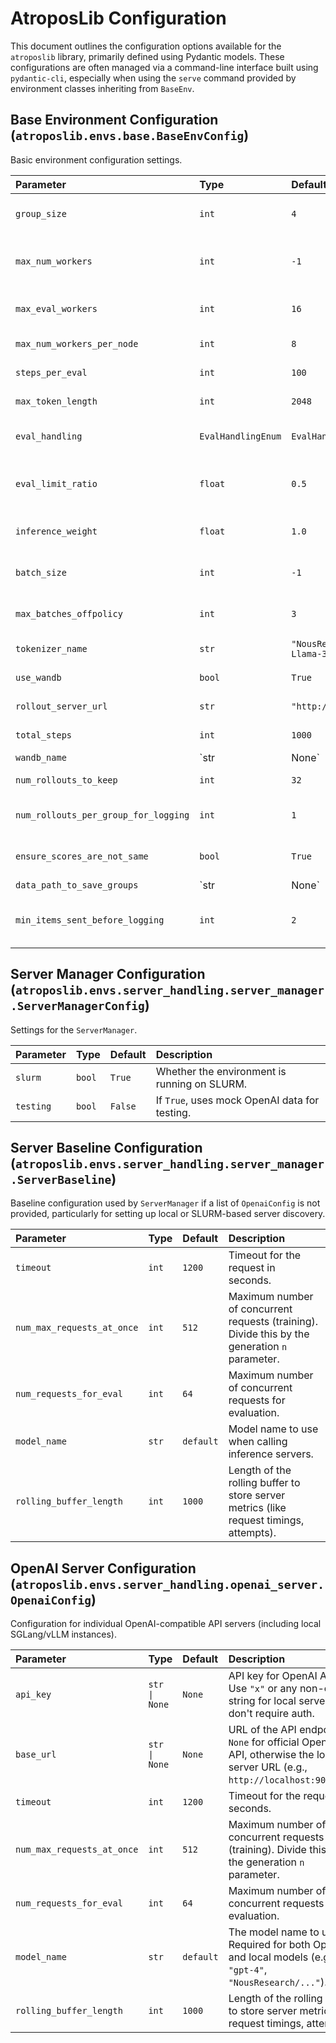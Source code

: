 # AtroposLib Configuration

This document outlines the configuration options available for the `atroposlib` library, primarily defined using Pydantic models.
These configurations are often managed via a command-line interface built using `pydantic-cli`, especially when using the `serve` command provided by environment classes inheriting from `BaseEnv`.

## Base Environment Configuration (`atroposlib.envs.base.BaseEnvConfig`)

Basic environment configuration settings.

| Parameter                        | Type                     | Default                                         | Description                                                                                                |
| :------------------------------- | :----------------------- | :---------------------------------------------- | :--------------------------------------------------------------------------------------------------------- |
| `group_size`                     | `int`                    | `4`                                             | How many responses are grouped together for scoring.                                                       |
| `max_num_workers`                | `int`                    | `-1`                                            | Maximum number of workers to use. `-1` calculates from `max_num_workers_per_node`.                       |
| `max_eval_workers`               | `int`                    | `16`                                            | Maximum number of workers to use for evaluation.                                                           |
| `max_num_workers_per_node`       | `int`                    | `8`                                             | Maximum number of workers to use per node.                                                                 |
| `steps_per_eval`                 | `int`                    | `100`                                           | Number of steps to take before evaluating.                                                                 |
| `max_token_length`               | `int`                    | `2048`                                          | Maximum token length used in generations.                                                                  |
| `eval_handling`                  | `EvalHandlingEnum`       | `EvalHandlingEnum.STOP_TRAIN`                   | How to handle evaluations (`STOP_TRAIN`, `LIMIT_TRAIN`, `NONE`).                                             |
| `eval_limit_ratio`               | `float`                  | `0.5`                                           | Ratio of training workers to limit during evals (used if `eval_handling` is `LIMIT_TRAIN`).                |
| `inference_weight`               | `float`                  | `1.0`                                           | Inference weight. Set to `-1` to ignore if doing something special.                                        |
| `batch_size`                     | `int`                    | `-1`                                            | Batch size for training. Usually set by the trainer via the API.                                           |
| `max_batches_offpolicy`          | `int`                    | `3`                                             | Maximum number of off-policy batches to have in the queue.                                                 |
| `tokenizer_name`                 | `str`                    | `"NousResearch/DeepHermes-3-Llama-3-3B-Preview"` | Hugging Face tokenizer to use.                                                                             |
| `use_wandb`                      | `bool`                   | `True`                                          | Whether to use Weights & Biases for logging.                                                               |
| `rollout_server_url`             | `str`                    | `"http://localhost:8000"`                       | URL of the rollout server (FastAPI interface).                                                             |
| `total_steps`                    | `int`                    | `1000`                                          | Total number of steps to run.                                                                              |
| `wandb_name`                     | `str | None`             | `None`                                          | Name to be grouped by in WandB.                                                                            |
| `num_rollouts_to_keep`           | `int`                    | `32`                                            | Number of rollouts to display on WandB.                                                                    |
| `num_rollouts_per_group_for_logging` | `int`                | `1`                                             | Number of rollouts per group to keep for logging. `-1` keeps all.                                          |
| `ensure_scores_are_not_same`     | `bool`                   | `True`                                          | Ensure that scores within a group are not identical (usually `True`).                                      |
| `data_path_to_save_groups`       | `str | None`             | `None`                                          | Path to save generated groups as a JSONL file. If set, groups will be written here.                         |
| `min_items_sent_before_logging`  | `int`                    | `2`                                             | Minimum number of items sent to the API before logging metrics. `0` or less logs every time.             |

## Server Manager Configuration (`atroposlib.envs.server_handling.server_manager.ServerManagerConfig`)

Settings for the `ServerManager`.

| Parameter | Type    | Default | Description                                       |
| :-------- | :------ | :------ | :------------------------------------------------ |
| `slurm`   | `bool`  | `True`  | Whether the environment is running on SLURM.      |
| `testing` | `bool`  | `False` | If `True`, uses mock OpenAI data for testing. |

## Server Baseline Configuration (`atroposlib.envs.server_handling.server_manager.ServerBaseline`)

Baseline configuration used by `ServerManager` if a list of `OpenaiConfig` is not provided, particularly for setting up local or SLURM-based server discovery.

| Parameter                  | Type    | Default   | Description                                                                                             |
| :------------------------- | :------ | :-------- | :------------------------------------------------------------------------------------------------------ |
| `timeout`                  | `int`   | `1200`    | Timeout for the request in seconds.                                                                     |
| `num_max_requests_at_once` | `int`   | `512`     | Maximum number of concurrent requests (training). Divide this by the generation `n` parameter.          |
| `num_requests_for_eval`    | `int`   | `64`      | Maximum number of concurrent requests for evaluation.                                                   |
| `model_name`               | `str`   | `default` | Model name to use when calling inference servers.                                                     |
| `rolling_buffer_length`    | `int`   | `1000`    | Length of the rolling buffer to store server metrics (like request timings, attempts).                   |

## OpenAI Server Configuration (`atroposlib.envs.server_handling.openai_server.OpenaiConfig`)

Configuration for individual OpenAI-compatible API servers (including local SGLang/vLLM instances).

| Parameter                  | Type         | Default   | Description                                                                                             |
| :------------------------- | :----------- | :-------- | :------------------------------------------------------------------------------------------------------ |
| `api_key`                  | `str \| None` | `None`    | API key for OpenAI API. Use `"x"` or any non-empty string for local servers that don't require auth.    |
| `base_url`                 | `str \| None` | `None`    | URL of the API endpoint. `None` for official OpenAI API, otherwise the local server URL (e.g., `http://localhost:9004/v1`). |
| `timeout`                  | `int`        | `1200`    | Timeout for the request in seconds.                                                                     |
| `num_max_requests_at_once` | `int`        | `512`     | Maximum number of concurrent requests (training). Divide this by the generation `n` parameter.          |
| `num_requests_for_eval`    | `int`        | `64`      | Maximum number of concurrent requests for evaluation.                                                   |
| `model_name`               | `str`        | `default` | The model name to use. Required for both OpenAI and local models (e.g., `"gpt-4"`, `"NousResearch/..."`). |
| `rolling_buffer_length`    | `int`        | `1000`    | Length of the rolling buffer to store server metrics (like request timings, attempts).                   |
